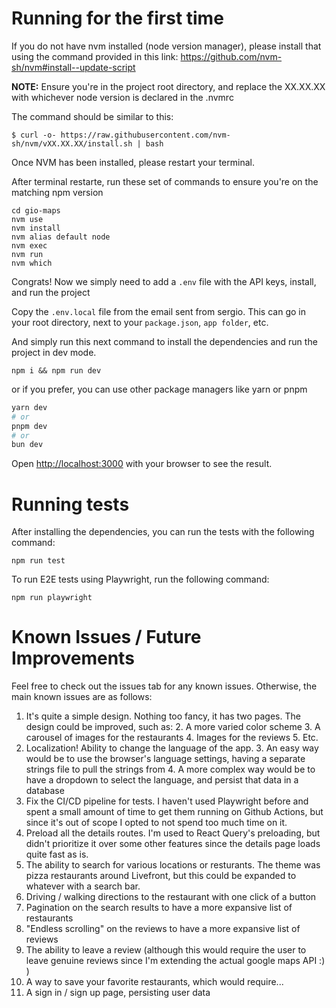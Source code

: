 # Running for the first time

If you do not have nvm installed (node version manager), please install that using the command provided in this link:
https://github.com/nvm-sh/nvm#install--update-script

**NOTE:** Ensure you're in the project root directory, and replace the XX.XX.XX with whichever node version is declared in the .nvmrc

The command should be similar to this:

```
$ curl -o- https://raw.githubusercontent.com/nvm-sh/nvm/vXX.XX.XX/install.sh | bash
```

Once NVM has been installed, please restart your terminal.

After terminal restarte, run these set of commands to ensure you're on the matching npm version

```
cd gio-maps
nvm use
nvm install
nvm alias default node
nvm exec
nvm run
nvm which
```

Congrats! Now we simply need to add a `.env` file with the API keys, install, and run the project

Copy the `.env.local` file from the email sent from sergio. This can go in your root directory, next to your `package.json`, `app folder`, etc.

And simply run this next command to install the dependencies and run the project in dev mode.

```
npm i && npm run dev
```

or if you prefer, you can use other package managers like yarn or pnpm

```bash
yarn dev
# or
pnpm dev
# or
bun dev
```

Open [http://localhost:3000](http://localhost:3000) with your browser to see the result.

# Running tests
After installing the dependencies, you can run the tests with the following command:

```
npm run test
```

To run E2E tests using Playwright, run the following command:

```
npm run playwright
```

# Known Issues / Future Improvements
Feel free to check out the issues tab for any known issues. Otherwise, the main known issues are as follows:
1. It's quite a simple design. Nothing too fancy, it has two pages. The design could be improved, such as:
   2. A more varied color scheme
   3. A carousel of images for the restaurants
   4. Images for the reviews
   5. Etc.
2. Localization! Ability to change the language of the app.
   3. An easy way would be to use the browser's language settings, having a separate strings file to pull the strings from
   4. A more complex way would be to have a dropdown to select the language, and persist that data in a database
3. Fix the CI/CD pipeline for tests. I haven't used Playwright before and spent a small amount of time to get them running on Github Actions, but since it's out of scope I opted to not spend too much time on it.
4. Preload all the details routes. I'm used to React Query's preloading, but didn't prioritize it over some other features since the details page loads quite fast as is. 
4. The ability to search for various locations or resturants. The theme was pizza restaurants around Livefront, but this could be expanded to whatever with a search bar.
3. Driving / walking directions to the restaurant with one click of a button
4. Pagination on the search results to have a more expansive list of restaurants
5. "Endless scrolling" on the reviews to have a more expansive list of reviews
6. The ability to leave a review (although this would require the user to leave genuine reviews since I'm extending the actual google maps API :) )
7. A way to save your favorite restaurants, which would require...
8. A sign in / sign up page, persisting user data
